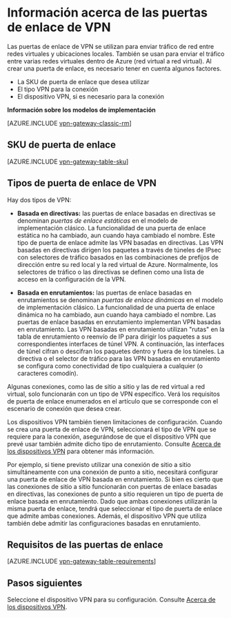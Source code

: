 <properties 
   pageTitle="Acerca de las puertas de enlace de VPN para la conectividad entre entornos locales en redes virtuales | Microsoft Azure"
   description="Obtenga información sobre las puertas de enlace de VPN, que se pueden utilizar para conexiones entre entornos locales para configuraciones híbridas. Este artículo trata sobre las SKU de puerta de enlace (básica, estándar y de alto rendimiento), las configuraciones de la puerta de enlace de VPN y de ExpressRoute que coexisten, los tipos de enrutamiento de puerta de enlace (estática, dinámica, basada en directivas y basada en enrutamiento) y los requisitos de puerta de enlace para la conectividad de redes virtuales, tanto para los modelos de implementación del Administrador de recursos como clásico."
   services="vpn-gateway"
   documentationCenter="na"
   authors="cherylmc"
   manager="carmonm"
   editor="tysonn" />
<tags 
   ms.service="vpn-gateway"
   ms.devlang="na"
   ms.topic="get-started-article"
   ms.tgt_pltfrm="na"
   ms.workload="infrastructure-services"
   ms.date="02/19/2016"
   ms.author="cherylmc" />

# Información acerca de las puertas de enlace de VPN

Las puertas de enlace de VPN se utilizan para enviar tráfico de red entre redes virtuales y ubicaciones locales. También se usan para enviar el tráfico entre varias redes virtuales dentro de Azure (red virtual a red virtual). Al crear una puerta de enlace, es necesario tener en cuenta algunos factores.

- La SKU de puerta de enlace que desea utilizar
- El tipo VPN para la conexión
- El dispositivo VPN, si es necesario para la conexión

**Información sobre los modelos de implementación**

[AZURE.INCLUDE [vpn-gateway-classic-rm](../../includes/vpn-gateway-classic-rm-include.md)]
 

## SKU de puerta de enlace

[AZURE.INCLUDE [vpn-gateway-table-sku](../../includes/vpn-gateway-table-sku-include.md)]

## Tipos de puerta de enlace de VPN

Hay dos tipos de VPN:

- **Basada en directivas:** las puertas de enlace basadas en directivas se denominan *puertas de enlace estáticas* en el modelo de implementación clásico. La funcionalidad de una puerta de enlace estática no ha cambiado, aun cuando haya cambiado el nombre. Este tipo de puerta de enlace admite las VPN basadas en directivas. Las VPN basadas en directivas dirigen los paquetes a través de túneles de IPsec con selectores de tráfico basados en las combinaciones de prefijos de dirección entre su red local y la red virtual de Azure. Normalmente, los selectores de tráfico o las directivas se definen como una lista de acceso en la configuración de la VPN.
 
- **Basada en enrutamientos:** las puertas de enlace basadas en enrutamientos se denominan *puertas de enlace dinámicas* en el modelo de implementación clásico. La funcionalidad de una puerta de enlace dinámica no ha cambiado, aun cuando haya cambiado el nombre. Las puertas de enlace basadas en enrutamiento implementan VPN basadas en enrutamiento. Las VPN basadas en enrutamiento utilizan "rutas" en la tabla de enrutamiento o reenvío de IP para dirigir los paquetes a sus correspondientes interfaces de túnel VPN. A continuación, las interfaces de túnel cifran o descifran los paquetes dentro y fuera de los túneles. La directiva o el selector de tráfico para las VPN basadas en enrutamiento se configura como conectividad de tipo cualquiera a cualquier (o caracteres comodín).

Algunas conexiones, como las de sitio a sitio y las de red virtual a red virtual, solo funcionarán con un tipo de VPN específico. Verá los requisitos de puerta de enlace enumerados en el artículo que se corresponde con el escenario de conexión que desea crear.

Los dispositivos VPN también tienen limitaciones de configuración. Cuando se crea una puerta de enlace de VPN, seleccionará el tipo de VPN que se requiere para la conexión, asegurándose de que el dispositivo VPN que prevé usar también admite dicho tipo de enrutamiento. Consulte [Acerca de los dispositivos VPN](vpn-gateway-about-vpn-devices.md) para obtener más información.

Por ejemplo, si tiene previsto utilizar una conexión de sitio a sitio simultáneamente con una conexión de punto a sitio, necesitará configurar una puerta de enlace de VPN basada en enrutamiento. Si bien es cierto que las conexiones de sitio a sitio funcionarán con puertas de enlace basadas en directivas, las conexiones de punto a sitio requieren un tipo de puerta de enlace basada en enrutamiento. Dado que ambas conexiones utilizarán la misma puerta de enlace, tendrá que seleccionar el tipo de puerta de enlace que admite ambas conexiones. Además, el dispositivo VPN que utiliza también debe admitir las configuraciones basadas en enrutamiento.


## Requisitos de las puertas de enlace


[AZURE.INCLUDE [vpn-gateway-table-requirements](../../includes/vpn-gateway-table-requirements-include.md)]

## Pasos siguientes

Seleccione el dispositivo VPN para su configuración. Consulte [Acerca de los dispositivos VPN](vpn-gateway-about-vpn-devices.md).





 

<!---HONumber=AcomDC_0302_2016-->